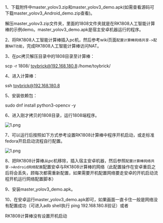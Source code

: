 

1、下载附件中master_yolov3.zip和master_yolov3_demo.apk(如需查看源码可下载master_yolov3_Android_demo.zip查看)。

解压master_yolov3.zip文件夹，里面的1808文件夹就是在RK1808人工智能计算棒的示例demo。master_yolov3_demo.apk是宿主安卓机器运行的程序。

2、将RK1808人工智能计算棒插入pc机，然后参考wiki页面`配置计算棒网络共享->配置NAT功能`，完成RK1808人工智能计算棒访问NAT。

3、在pc拷贝解压目录中的1808目录至计算棒：

scp  -r  1808/  toybrick@192.168.180.8:/home/toybrick/

4、进入计算棒：

ssh  toybrick@192.168.180.8

5、安装依赖包：

sudo dnf  install  python3-opencv  -y

6、进入刚才拷贝的1808目录，运行1808端程序。

![1.png](http://t.rock-chips.com/data/attachment/portal/201907/11/1562832613162900.png)

7、可以运行后按照如下方式参考设置RK1808计算棒中程序开机启动，或走标准fedora开启启动流程自行配置。

![1.png](http://t.rock-chips.com/data/attachment/portal/201907/23/1563870824891141.png)



8、把RK1808计算棒从pc机移除，插入宿主安卓机器，然后参照`配置计算棒网络共享->Android网络配置`配置安卓与RK1808计算棒的网络（此配置操作在安卓重启之后将会丢失，顾每次都需重新配置，如果需要开机配置网络要走安卓的开机启动流程开机运行网络配置脚本）

9、安装master_yolov3_demo.apk。

10、在安卓运行master_yolov3_demo.apk即可，如果画面一直卡住一般是网络没有配置成功（可进入adb shell执行 ping 192.168.180.8验证）或者

RK1808计算棒没有设置开机启动